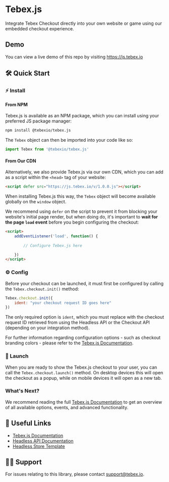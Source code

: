 # Tebex.js

Integrate Tebex Checkout directly into your own website or game using our embedded checkout experience.

## Demo

You can view a live demo of this repo by visiting https://js.tebex.io

## 🛠️ Quick Start

### ⚡ Install

#### From NPM

Tebex.js is available as an NPM package, which you can install using your preferred JS package manager:

```sh
npm install @tebexio/tebex.js
```

The `Tebex` object can then be imported into your code like so:

```js
import Tebex from '@tebexio/tebex.js'
```

#### From Our CDN

Alternatively, we also provide Tebex.js via our own CDN, which you can add as a script within the `<head>` tag of your website:

```html
<script defer src="https://js.tebex.io/v/1.0.0.js"></script>
```

When installing Tebex.js this way, the `Tebex` object will become available globally on the `window` object.

We recommend using `defer` on the script to prevent it from blocking your website's initial page render, but when doing do, it's important to **wait for the page `load` event** before you begin configuring the checkout:

```html
<script>
    addEventListener('load', function() {
        
        // Configure Tebex.js here

    })
</script>
```

### ⚙️ Config

Before your checkout can be launched, it must first be configured by calling the ```Tebex.checkout.init()``` method:

```js
Tebex.checkout.init({
    ident: "your checkout request ID goes here"
})
```

The only required option is `ident`, which you must replace with the checkout request ID retrieved from using the Headless API or the Checkout API (depending on your integration method).

For further information regarding configuration options - such as checkout branding colors - please refer to the [Tebex.js Documentation](https://docs.tebex.io/developers/tebex.js).

### 🚀 Launch

When you are ready to show the Tebex.js checkout to your user, you can call the `Tebex.checkout.launch()` method. On desktop devices this will open the checkout as a popup, while on mobile devices it will open as a new tab.

### What's Next?

We recommend reading the full [Tebex.js Documentation](https://docs.tebex.io/developers/tebex.js) to get an overview of all available options, events, and advanced functionality.

## 🔗 Useful Links

- [Tebex.js Documentation](https://docs.tebex.io/developers/tebex.js)
- [Headless API Documentation](https://docs.tebex.io/developers/headless-api/overview)
- [Headless Store Template](https://github.com/tebexio/Headless-Template)

## 🙋‍♂️ Support

For issues relating to this library, please contact [support@tebex.io](mailto:support@tebex.io).